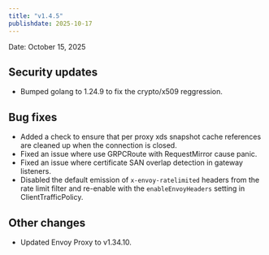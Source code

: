 ```yaml
---
title: "v1.4.5"
publishdate: 2025-10-17
---
```


Date: October 15, 2025

## Security updates

- Bumped golang to 1.24.9 to fix the crypto/x509 reggression.

## Bug fixes

- Added a check to ensure that per proxy xds snapshot cache references are cleaned up when the connection is closed.
- Fixed an issue where use GRPCRoute with RequestMirror cause panic.
- Fixed an issue where certificate SAN overlap detection in gateway listeners.
- Disabled the default emission of `x-envoy-ratelimited` headers from the rate limit filter and re-enable with the `enableEnvoyHeaders` setting in ClientTrafficPolicy.

## Other changes

- Updated Envoy Proxy to v1.34.10.
